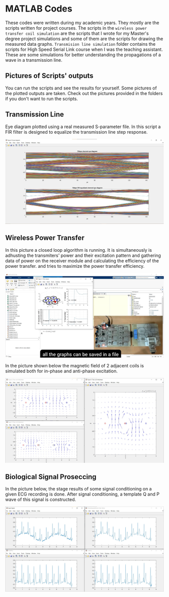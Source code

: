 # MATLAB Codes
These codes were written during my academic years. 
They mostly are the scripts written for project courses.
The scripts in the `wireless power transfer coil simulation` are the scripts that I wrote for my Master's degree project simulations and some of them are the scripts for drawing the measured data graphs.
`Transmision line simulation` folder contains the scripts for High Speed Serial Link course when I was the teaching assistant. These are some simulations for better understanding the propagations of a wave in a transmission line. 
## Pictures of Scripts' outputs
You can run the scripts and see the results for yourself. Some pictures of the plotted outputs are taken. Check out the pictures provided in the folders if you don't want to run the scripts.
## Transmission Line
Eye diagram plotted using a real measured S-parameter file. In this script a FIR filter is designed to equalize the transmission line step response.

![EYE](./Transmision%20line%20simulation/pics/CA2_EYE.jpg)

## Wireless Power Transfer
In this picture a closed loop algorithm is running. It is simultaneously is adhusting the transmiters' power and their excitation pattern and gathering data of power on the receiver module and calculating the efficiency of the power transfer. and tries to maximize the power transfer efficiency.

![CLoed loop](./Wireless%20power%20transfer%20coil%20simulations/pics/closed_loop.jpg)

In the picture shown below the magnetic field of 2 adjacent coils is simulated both for in-phase and anti-phase excitation.

![wirelless](./Wireless%20power%20transfer%20coil%20simulations/pics/Coil_field_planar.jpg)

## Biological Signal Proseccing
In the picture below, the stage results of some signal conditioning on a given ECG recording is done. After signal conditioning, a template Q and P wave of this signal is constructed.

![ECG](./Biological%20Signal%20Processing/pics/ECG_signal_proseccing.jpg)